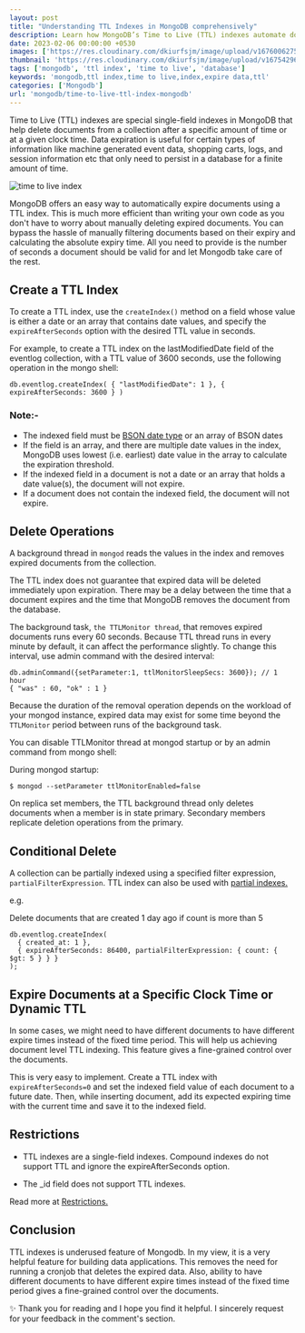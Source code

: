 ```yaml
---
layout: post
title: "Understanding TTL Indexes in MongoDB comprehensively"
description: Learn how MongoDB’s Time to Live (TTL) indexes automate document expiration. Efficiently manage data like logs and sessions without manual deletion hassles
date: 2023-02-06 00:00:00 +0530
images: ['https://res.cloudinary.com/dkiurfsjm/image/upload/v1676006275/ttl_axpreo.jpg']
thumbnail: 'https://res.cloudinary.com/dkiurfsjm/image/upload/v1675429691/MongoDB_jeatlj.jpg'
tags: ['mongodb', 'ttl index', 'time to live', 'database']
keywords: 'mongodb,ttl index,time to live,index,expire data,ttl'
categories: ['Mongodb']
url: 'mongodb/time-to-live-ttl-index-mongodb'
---
```


Time to Live (TTL) indexes are special single-field indexes in MongoDB that help delete documents from a collection after a specific amount of time or at a given clock time. Data expiration is useful for certain types of information like machine generated event data, shopping carts, logs, and session information etc that only need to persist in a database for a finite amount of time.

![time to live index](https://res.cloudinary.com/dkiurfsjm/image/upload/v1676006275/ttl_axpreo.jpg)

MongoDB offers an easy way to automatically expire documents using a TTL index. This is much more efficient than writing your own code as you don't have to worry about manually deleting expired documents. You can bypass the hassle of manually filtering documents based on their expiry and calculating the absolute expiry time. All you need to provide is the number of seconds a document should be valid for and let Mongodb take care of the rest.

## Create a TTL Index

To create a TTL index, use the `createIndex()` method on a field whose value is either a date or an array that contains date values, and specify the `expireAfterSeconds` option with the desired TTL value in seconds.

For example, to create a TTL index on the lastModifiedDate field of the eventlog collection, with a TTL value of 3600 seconds, use the following operation in the mongo shell:

```
db.eventlog.createIndex( { "lastModifiedDate": 1 }, { expireAfterSeconds: 3600 } )
```
### Note:-
- The indexed field must be [BSON date type](https://www.mongodb.com/docs/manual/reference/bson-types/?ref=hackernoon.com#document-bson-type-date) or an array of BSON dates
- If the field is an array, and there are multiple date values in the index, MongoDB uses lowest (i.e. earliest) date value in the array to calculate the expiration threshold.
- If the indexed field in a document is not a date or an array that holds a date value(s), the document will not expire.
- If a document does not contain the indexed field, the document will not expire.

## Delete Operations

A background thread in `mongod` reads the values in the index and removes expired documents from the collection.

The TTL index does not guarantee that expired data will be deleted immediately upon expiration. There may be a delay between the time that a document expires and the time that MongoDB removes the document from the database.

The background task, `the TTLMonitor thread`, that removes expired documents runs every 60 seconds. Because TTL thread runs in every minute by default, it can affect the performance slightly. To change this interval, use admin command with the desired interval:

```
db.adminCommand({setParameter:1, ttlMonitorSleepSecs: 3600}); // 1 hour
{ "was" : 60, "ok" : 1 }
```

Because the duration of the removal operation depends on the workload of your mongod instance, expired data may exist for some time beyond the `TTLMonitor` period between runs of the background task.

You can disable TTLMonitor thread at mongod startup or by an admin command from mongo shell:

During mongod startup:

```$ mongod --setParameter ttlMonitorEnabled=false```

On replica set members, the TTL background thread only deletes documents when a member is in state primary. Secondary members replicate deletion operations from the primary.

## Conditional Delete

A collection can be partially indexed using a specified filter expression, `partialFilterExpression`. TTL index can also be used with [partial indexes.](https://www.mongodb.com/docs/manual/core/index-partial/)

e.g.

Delete documents that are created 1 day ago if count is more than 5

```
db.eventlog.createIndex(
  { created_at: 1 },
  { expireAfterSeconds: 86400, partialFilterExpression: { count: { $gt: 5 } } }
);
```

## Expire Documents at a Specific Clock Time or Dynamic TTL

In some cases, we might need to have different documents to have different expire times instead of the fixed time period. This will help us achieving document level TTL indexing. This feature gives a fine-grained control over the documents.

This is very easy to implement. Create a TTL index with `expireAfterSeconds=0` and set the indexed field value of each document to a future date. Then, while inserting document, add its expected expiring time with the current time and save it to the indexed field.


## Restrictions

- TTL indexes are a single-field indexes. Compound indexes do not support TTL and ignore the expireAfterSeconds option.

- The _id field does not support TTL indexes.

Read more at [Restrictions.](https://www.mongodb.com/docs/manual/core/index-ttl/#restrictions)

## Conclusion

TTL indexes is underused feature of Mongodb. In my view, it is a very helpful feature for building data applications. This removes the need for running a cronjob that deletes the expired data. Also, ability to have different documents to have different expire times instead of the fixed time period gives a fine-grained control over the documents.

✨ Thank you for reading and I hope you find it helpful. I sincerely request for your feedback in the comment's section.

